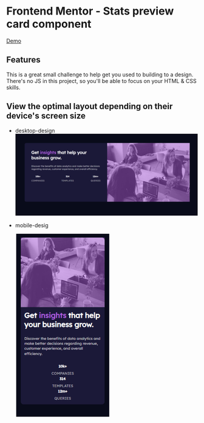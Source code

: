 # Frontend Mentor - Stats preview card component

[Demo](https://hebaalhamaydh.github.io/stateCard/)

## Features

This is a great small challenge to help get you used to building to a design. There's no JS in this project, so you'll be able to focus on your HTML & CSS skills.

## View the optimal layout depending on their device's screen size

- desktop-design
  ![](./images/desktop-design.png)
- mobile-desig

  ![](./images/mobile-design.png)
